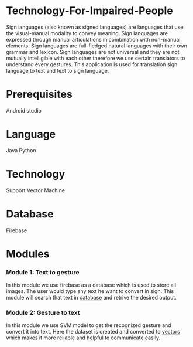 # Technology-For-Impaired-People

Sign languages (also known as signed languages) are languages that use the visual-manual modality to convey meaning. Sign languages are expressed through manual articulations in combination with non-manual elements. Sign languages are full-fledged natural languages with their own grammar and lexicon. Sign languages are not universal and they are not mutually intelligible with each other therefore we use certain translators to understand every gestures. This application is used for translation sign language to text and text to sign language.

# Prerequisites

Android studio

# Language

Java 
Python

# Technology

Support Vector Machine

# Database

Firebase

# Modules

<h3>Module 1: Text to gesture</h3>

In this module we use firebase as a database which is used to store all images. The user would type any text he want to convert in sign. This module will search that text in <a href="https://console.firebase.google.com/u/0/project/tipapplication-5e879/overview" target="_blank">database</a> and retrive the desired output.

<h3>Module 2: Gesture to text</h3>

In this module we use SVM model to get the recognized gesture and convert it into text. Here the dataset is created and converted to <a href="https://raw.githubusercontent.com/futureeinstein/Technology-For-Impaired-People/master/app/src/main/res/raw/trained.xml" target="_blank">vectors</a> which makes it more reliable and helpful to communicate easily.


